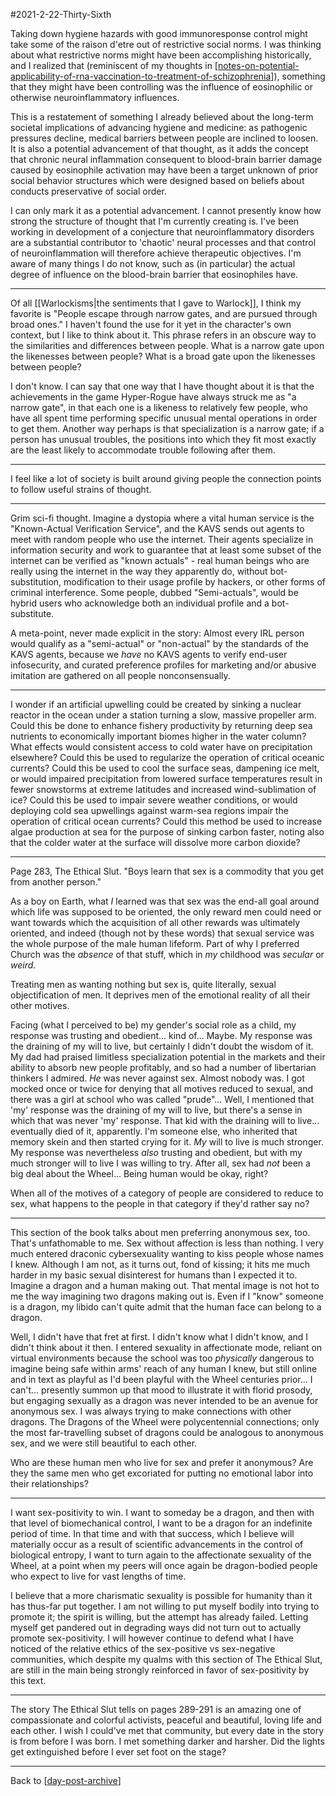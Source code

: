 #2021-2-22-Thirty-Sixth

Taking down hygiene hazards with good immunoresponse control might take some of the raison d'etre out of restrictive social norms.  I was thinking about what restrictive norms might have been accomplishing historically, and I realized that (reminiscent of my thoughts in [[notes-on-potential-applicability-of-rna-vaccination-to-treatment-of-schizophrenia]]), something that they might have been controlling was the influence of eosinophilic or otherwise neuroinflammatory influences.

This is a restatement of something I already believed about the long-term societal implications of advancing hygiene and medicine: as pathogenic pressures decline, medical barriers between people are inclined to loosen.  It is also a potential advancement of that thought, as it adds the concept that chronic neural inflammation consequent to blood-brain barrier damage caused by eosinophile activation may have been a target unknown of prior social behavior structures which were designed based on beliefs about conducts preservative of social order.

I can only mark it as a potential advancement.  I cannot presently know how strong the structure of thought that I'm currently creating is.  I've been working in development of a conjecture that neuroinflammatory disorders are a substantial contributor to 'chaotic' neural processes and that control of neuroinflammation will therefore achieve therapeutic objectives.  I'm aware of many things I do not know, such as (in particular) the actual degree of influence on the blood-brain barrier that eosinophiles have.

---
Of all [[Warlockisms|the sentiments that I gave to Warlock]], I think my favorite is "People escape through narrow gates, and are pursued through broad ones."  I haven't found the use for it yet in the character's own context, but I like to think about it.  This phrase refers in an obscure way to the similarities and differences between people.  What is a narrow gate upon the likenesses between people?  What is a broad gate upon the likenesses between people?

I don't know.  I can say that one way that I have thought about it is that the achievements in the game Hyper-Rogue have always struck me as "a narrow gate", in that each one is a likeness to relatively few people, who have all spent time performing specific unusual mental operations in order to get them.  Another way perhaps is that specialization is a narrow gate; if a person has unusual troubles, the positions into which they fit most exactly are the least likely to accommodate trouble following after them.

---
I feel like a lot of society is built around giving people the connection points to follow useful strains of thought.

---
Grim sci-fi thought.  Imagine a dystopia where a vital human service is the "Known-Actual Verification Service", and the KAVS sends out agents to meet with random people who use the internet.  Their agents specialize in information security and work to guarantee that at least some subset of the internet can be verified as "known actuals" - real human beings who are really using the internet in the way they apparently do, without bot-substitution, modification to their usage profile by hackers, or other forms of criminal interference.  Some people, dubbed "Semi-actuals", would be hybrid users who acknowledge both an individual profile and a bot-substitute.

A meta-point, never made explicit in the story:  Almost every IRL person would qualify as a "semi-actual" or "non-actual" by the standards of the KAVS agents, because we *have* no KAVS agents to verify end-user infosecurity, and curated preference profiles for marketing and/or abusive imitation are gathered on all people nonconsensually.

---
I wonder if an artificial upwelling could be created by sinking a nuclear reactor in the ocean under a station turning a slow, massive propeller arm.  Could this be done to enhance fishery productivity by returning deep sea nutrients to economically important biomes higher in the water column?  What effects would consistent access to cold water have on precipitation elsewhere?  Could this be used to regularize the operation of critical oceanic currents?  Could this be used to cool the surface seas, dampening ice melt, or would impaired precipitation from lowered surface temperatures result in fewer snowstorms at extreme latitudes and increased wind-sublimation of ice?  Could this be used to impair severe weather conditions, or would deploying cold sea upwellings against warm-sea regions impair the operation of critical ocean currents?  Could this method be used to increase algae production at sea for the purpose of sinking carbon faster, noting also that the colder water at the surface will dissolve more carbon dioxide?

---
Page 283, The Ethical Slut.  "Boys learn that sex is a commodity that you get from another person."

As a boy on Earth, what *I* learned was that sex was the end-all goal around which life was supposed to be oriented, the only reward men could need or want towards which the acquisition of all other rewards was ultimately oriented, and indeed (though not by these words) that sexual service was the whole purpose of the male human lifeform.  Part of why I preferred Church was the *absence* of that stuff, which in *my* childhood was *secular* or *weird*.

Treating men as wanting nothing but sex is, quite literally, sexual objectification of men.  It deprives men of the emotional reality of all their other motives.

Facing (what I perceived to be) my gender's social role as a child, my response was trusting and obedient...  kind of...  Maybe.  My response was the draining of my will to live, but certainly I didn't doubt the wisdom of it.  My dad had praised limitless specialization potential in the markets and their ability to absorb new people profitably, and so had a number of libertarian thinkers I admired.  *He* was never against sex.  Almost nobody was.  I got mocked once or twice for denying that all motives reduced to sexual, and there was a girl at school who was called "prude"...  Well, I mentioned that 'my' response was the draining of my will to live, but there's a sense in which that was never 'my' response.  That kid with the draining will to live...  eventually died of it, apparently.  I'm someone else, who inherited that memory skein and then started crying for it.  *My* will to live is much stronger.  My response was nevertheless *also* trusting and obedient, but with my much stronger will to live I was willing to try.  After all, sex had *not* been a big deal about the Wheel...  Being human would be okay, right?

When all of the motives of a category of people are considered to reduce to sex, what happens to the people in that category if they'd rather say no?

---
This section of the book talks about men preferring anonymous sex, too.  That's unfathomable to me.  Sex without affection is less than nothing.  I very much entered draconic cybersexuality wanting to kiss people whose names I knew.  Although I am not, as it turns out, fond of kissing; it hits me much harder in my basic sexual disinterest for humans than I expected it to.  Imagine a dragon and a human making out.  That mental image is not hot to me the way imagining two dragons making out is.  Even if I "know" someone is a dragon, my libido can't quite admit that the human face can belong to a dragon.

Well, I didn't have that fret at first.  I didn't know what I didn't know, and I didn't think about it then.  I entered sexuality in affectionate mode, reliant on virtual environments because the school was too *physically* dangerous to imagine being safe within arms' reach of any human I knew, but still online and in text as playful as I'd been playful with the Wheel centuries prior...  I can't... presently summon up that mood to illustrate it with florid prosody, but engaging sexually as a dragon was never intended to be an avenue for anonymous sex.  I was always trying to make connections with other dragons.  The Dragons of the Wheel were polycentennial connections; only the most far-travelling subset of dragons could be analogous to anonymous sex, and we were still beautiful to each other.

Who are these human men who live for sex and prefer it anonymous?  Are they the same men who get excoriated for putting no emotional labor into their relationships?

---
I want sex-positivity to win.  I want to someday be a dragon, and then with that level of biomechanical control, I want to be a dragon for an indefinite period of time.  In that time and with that success, which I believe will materially occur as a result of scientific advancements in the control of biological entropy, I want to turn again to the affectionate sexuality of the Wheel, at a point when my peers will once again be dragon-bodied people who expect to live for vast lengths of time.

I believe that a more charismatic sexuality is possible for humanity than it has thus-far put together.  I am not willing to put myself bodily into trying to promote it; the spirit is willing, but the attempt has already failed.  Letting myself get pandered out in degrading ways did not turn out to actually promote sex-positivity.  I will however continue to defend what I have noticed of the relative ethics of the sex-positive vs sex-negative communities, which despite my qualms with this section of The Ethical Slut, are still in the main being strongly reinforced in favor of sex-positivity by this text.

---
The story The Ethical Slut tells on pages 289-291 is an amazing one of compassionate and colorful activists, peaceful and beautiful, loving life and each other.  I wish I could've met that community, but every date in the story is from before I was born.  I met something darker and harsher.  Did the lights get extinguished before I ever set foot on the stage?

---
Back to [[day-post-archive]]

[//begin]: # "Autogenerated link references for markdown compatibility"
[notes-on-potential-applicability-of-rna-vaccination-to-treatment-of-schizophrenia]: notes-on-potential-applicability-of-rna-vaccination-to-treatment-of-schizophrenia.md "Notes on Potential Applicability of RNA Vaccination to Treatment of Schizophrenia"
[day-post-archive]: day-post-archive.md "Day Post Archive"
[//end]: # "Autogenerated link references"